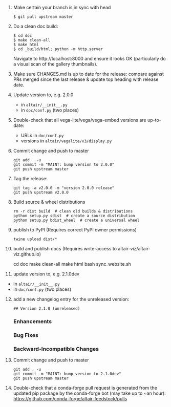 1. Make certain your branch is in sync with head
   
       $ git pull upstream master
   
2. Do a clean doc build:

       $ cd doc
       $ make clean-all
       $ make html
       $ cd _build/html; python -m http.server
   
   Navigate to http://localhost:8000 and ensure it looks OK (particularly
   do a visual scan of the gallery thumbnails).

3. Make sure CHANGES.md is up to date for the release: compare against PRs
   merged since the last release & update top heading with release date.

4. Update version to, e.g. 2.0.0

   - in ``altair/__init__.py``
   - in ``doc/conf.py`` (two places)

5. Double-check that all vega-lite/vega/vega-embed versions are up-to-date:

   - URLs in ``doc/conf.py``
   - versions in ``altair/vegalite/v3/display.py``

6. Commit change and push to master

       git add . -u
       git commit -m "MAINT: bump version to 2.0.0"
       git push upstream master

7. Tag the release:

       git tag -a v2.0.0 -m "version 2.0.0 release"
       git push upstream v2.0.0

8. Build source & wheel distributions

       rm -r dist build  # clean old builds & distributions
       python setup.py sdist  # create a source distribution
       python setup.py bdist_wheel  # create a universal wheel

9. publish to PyPI (Requires correct PyPI owner permissions)

       twine upload dist/*

10. build and publish docs (Requires write-access to altair-viz/altair-viz.github.io)

       cd doc
       make clean-all
       make html
       bash sync_website.sh

11. update version to, e.g. 2.1.0dev

   - in ``altair/__init__.py``
   - in ``doc/conf.py`` (two places)

12. add a new changelog entry for the unreleased version:

        ## Version 2.1.0 (unreleased)
	### Enhancements
	### Bug Fixes
	### Backward-Incompatible Changes

13. Commit change and push to master

        git add . -u
        git commit -m "MAINT: bump version to 2.1.0dev"
        git push upstream master

14. Double-check that a conda-forge pull request is generated from the updated
    pip package by the conda-forge bot (may take up to ~an hour):
    https://github.com/conda-forge/altair-feedstock/pulls
